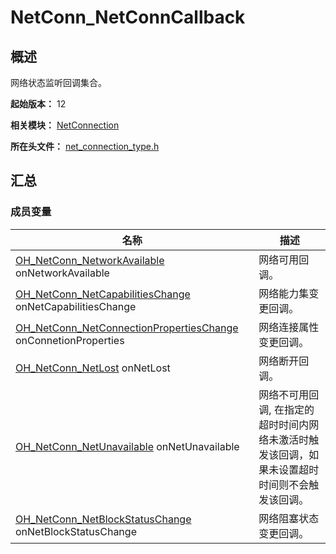 # NetConn_NetConnCallback

<!--Kit: Network Kit-->
<!--Subsystem: Communication-->
<!--Owner: @wmyao_mm-->
<!--Designer: @guo-min_net-->
<!--Tester: @tongxilin-->
<!--Adviser: @zhang_yixin13-->

## 概述

网络状态监听回调集合。

**起始版本：** 12

**相关模块：** [NetConnection](capi-netconnection.md)

**所在头文件：** [net_connection_type.h](capi-net-connection-type-h.md)

## 汇总

### 成员变量

| 名称                                                                                                                                       | 描述 |
|------------------------------------------------------------------------------------------------------------------------------------------| -- |
| [OH_NetConn_NetworkAvailable](capi-net-connection-type-h.md#oh_netconn_networkavailable) onNetworkAvailable                              | 网络可用回调。 |
| [OH_NetConn_NetCapabilitiesChange](capi-net-connection-type-h.md#oh_netconn_netcapabilitieschange) onNetCapabilitiesChange               | 网络能力集变更回调。 |
| [OH_NetConn_NetConnectionPropertiesChange](capi-net-connection-type-h.md#oh_netconn_netconnectionpropertieschange) onConnetionProperties | 网络连接属性变更回调。 |
| [OH_NetConn_NetLost](capi-net-connection-type-h.md#oh_netconn_netlost) onNetLost                                                         | 网络断开回调。 |
| [OH_NetConn_NetUnavailable](capi-net-connection-type-h.md#oh_netconn_netunavailable) onNetUnavailable                                    | 网络不可用回调, 在指定的超时时间内网络未激活时触发该回调，如果未设置超时时间则不会触发该回调。 |
| [OH_NetConn_NetBlockStatusChange](capi-net-connection-type-h.md#oh_netconn_netblockstatuschange) onNetBlockStatusChange                  | 网络阻塞状态变更回调。 |
